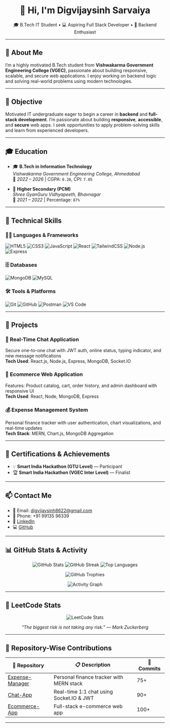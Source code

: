<h1 align="center">👋 Hi, I'm Digvijaysinh Sarvaiya</h1>

<p align="center">
  🎓 B.Tech IT Student • 💻 Aspiring Full Stack Developer • 🔐 Backend Enthusiast
</p>

---

## 📌 About Me

I’m a highly motivated B.Tech student from **Vishwakarma Government Engineering College (VGEC)**, passionate about building responsive, scalable, and secure web applications. I enjoy working on backend logic and solving real-world problems using modern technologies.

---

## 🎯 Objective

Motivated IT undergraduate eager to begin a career in **backend** and **full-stack development**. I’m passionate about building **responsive**, **accessible**, and **secure** web apps. I seek opportunities to apply problem-solving skills and learn from experienced developers.

---

## 🎓 Education

- 🎓 **B.Tech in Information Technology**  
  *Vishwakarma Government Engineering College, Ahmedabad*  
  📅 *2022 – 2026* | CGPA: `8.26`, CPI: `7.05`

- 🏫 **Higher Secondary (PCM)**  
  *Shree GyanGuru Vidhyapeeth, Bhavnagar*  
  📅 *2021 – 2022* | Percentage: `87%`

---

## 💼 Technical Skills

### 👨‍💻 Languages & Frameworks
![HTML5](https://img.shields.io/badge/HTML5-e34c26?style=flat&logo=html5&logoColor=white)
![CSS3](https://img.shields.io/badge/CSS3-1572B6?style=flat&logo=css3&logoColor=white)
![JavaScript](https://img.shields.io/badge/JavaScript-F7DF1E?style=flat&logo=javascript&logoColor=black)
![React](https://img.shields.io/badge/React-20232a?style=flat&logo=react&logoColor=61dafb)
![TailwindCSS](https://img.shields.io/badge/Tailwind-06B6D4?style=flat&logo=tailwindcss&logoColor=white)
![Node.js](https://img.shields.io/badge/Node.js-339933?style=flat&logo=node.js&logoColor=white)
![Express](https://img.shields.io/badge/Express.js-000000?style=flat&logo=express&logoColor=white)

### 🗄️ Databases
![MongoDB](https://img.shields.io/badge/MongoDB-4EA94B?style=flat&logo=mongodb&logoColor=white)
![MySQL](https://img.shields.io/badge/MySQL-005C84?style=flat&logo=mysql&logoColor=white)

### 🛠️ Tools & Platforms
![Git](https://img.shields.io/badge/Git-F05032?style=flat&logo=git&logoColor=white)
![GitHub](https://img.shields.io/badge/GitHub-181717?style=flat&logo=github&logoColor=white)
![Postman](https://img.shields.io/badge/Postman-FF6C37?style=flat&logo=postman&logoColor=white)
![VS Code](https://img.shields.io/badge/VSCode-007ACC?style=flat&logo=visual-studio-code&logoColor=white)

---

## 🚀 Projects

### 📲 Real-Time Chat Application  
Secure one-to-one chat with JWT auth, online status, typing indicator, and new message notifications  
**Tech Used**: React.js, Node.js, Express, MongoDB, Socket.IO  

### 🛒 Ecommerce Web Application  
Features: Product catalog, cart, order history, and admin dashboard with responsive UI  
**Tech Used**: React, Node, MongoDB, Express  

### 💰 Expense Management System  
Personal finance tracker with user authentication, chart visualizations, and real-time updates  
**Tech Stack**: MERN, Chart.js, MongoDB Aggregation

---

## 🏅 Certifications & Achievements

- 💡 **Smart India Hackathon (GTU Level)** — Participant  
- 🏆 **Smart India Hackathon (VGEC Inter Level)** — Finalist

---

## 📫 Contact Me

- 📧 Email: [digvijaysinh8622@gmail.com](mailto:digvijaysinh8622@gmail.com)  
- 📱 Phone: +91 99135 96339  
- 💼 [LinkedIn](https://www.linkedin.com/in/your-profile-url)  
- 💻 [GitHub](https://github.com/digvijaysinh12)

---

## 📊 GitHub Stats & Activity

<p align="center">
  <img src="https://github-readme-stats.vercel.app/api?username=digvijaysinh12&show_icons=true&theme=radical" alt="GitHub Stats" />
  <img src="https://github-readme-streak-stats.herokuapp.com/?user=digvijaysinh12&theme=radical" alt="GitHub Streak" />
  <img src="https://github-readme-stats.vercel.app/api/top-langs/?username=digvijaysinh12&layout=compact&theme=radical" alt="Top Languages" />
</p>

<p align="center">
  <img src="https://github-profile-trophy.vercel.app/?username=digvijaysinh12&theme=radical&row=2&column=4" alt="GitHub Trophies" />
</p>

<p align="center">
  <img src="https://github-readme-activity-graph.cyclic.app/graph?username=digvijaysinh12&theme=github-compact" alt="Activity Graph" />
</p>

---

## 🧠 LeetCode Stats

<p align="center">
  <img src="https://leetcard.jacoblin.cool/DIGVIJAYSINH_SARVAIYA?ext=contest&theme=dark" alt="LeetCode Stats" />
</p>
<p align="center"><i>“The biggest risk is not taking any risk.” — Mark Zuckerberg</i></p>


---

## 📂 Repository-Wise Contributions

| 📁 Repository | 📋 Description | 🔢 Commits |
|--------------|----------------|------------|
| [Expense-Manager](https://github.com/digvijaysinh12/Expense-Manager) | Personal finance tracker with MERN stack | 75+ |
| [Chat-App](https://github.com/digvijaysinh12/Chat-App) | Real-time 1:1 chat using Socket.IO & JWT | 90+ |
| [Ecommerce-App](https://github.com/digvijaysinh12/Ecommerce-App) | Full-stack e-commerce web app | 100+ |

---

